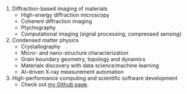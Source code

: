 1.	Diffraction-based imaging of materials
	- High-energy diffraction microscopy
	- Coherent diffraction imaging
	- Ptychography
	- Computational imaging (signal processing, compressed sensing)
1.	Condensed matter physics
	- Crystallography
	- Micro- and nano-structure characterization
	- Grain boundary geometry, topology and dynamics
	- Materials discovery with data science/machine learning	
	- AI-driven X-ray measurement automation
1.  High-performance computing and scientific software development 
	- Check out [my Github page](https://github.com/siddharth-maddali).
